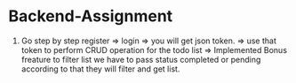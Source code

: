 # Backend-Assignment
1. Go step by step register => login => you will get json token. => use that token to perform CRUD operation for the todo list => Implemented Bonus freature to filter list we have to pass status completed or pending according to that they will filter and get list.
